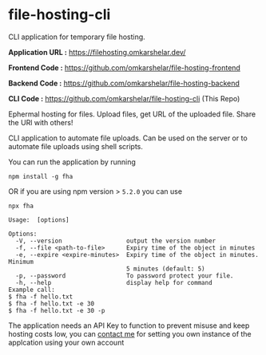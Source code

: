 # file-hosting-cli
CLI application for temporary file hosting.


**Application URL :** https://filehosting.omkarshelar.dev/

**Frontend Code :** https://github.com/omkarshelar/file-hosting-frontend

**Backend Code :** https://github.com/omkarshelar/file-hosting-backend

**CLI Code :** https://github.com/omkarshelar/file-hosting-cli (This Repo)

Ephermal hosting for files. Upload files, get URL of the uploaded file. Share the URl with others!

CLI application to automate file uploads. Can be used on the server or to automate file uploads using shell scripts.


You can run the application by running
```
npm install -g fha
```
OR if you are using npm version > `5.2.0` you can use
```
npx fha
```

```
Usage:  [options]

Options:
  -V, --version                  output the version number
  -f, --file <path-to-file>      Expiry time of the object in minutes
  -e, --expire <expire-minutes>  Expiry time of the object in minutes. Minimum
                                 5 minutes (default: 5)
  -p, --password                 To password protect your file.
  -h, --help                     display help for command
Example call:
$ fha -f hello.txt
$ fha -f hello.txt -e 30
$ fha -f hello.txt -e 30 -p
```

The application needs an API Key to function to prevent misuse and keep hosting costs low, you can [contact me](https://omkarshelar.dev) for setting you own instance of the applcation using your own account
